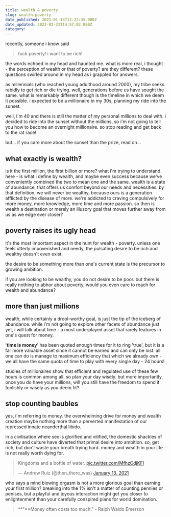```yaml
---
title: wealth & poverty
slug: wealth-poverty
date_published: 2021-01-13T12:22:35.000Z
date_updated: 2021-03-31T14:57:02.000Z
category: 
---
```

recently, someone i know said

> fuck poverty! i want to be rich!

the words echoed in my head and haunted me. what is more real, i thought - the perception of wealth or that of poverty? are they different? these questions swirled around in my head as i grappled for answers.

as millennials (who reached young adulthood around 2000), my tribe seeks rabidly to get rich or die trying. well, generations before us have sought the same. what is remarkably different though is the timeline in which we deem it possible. i expected to be a millionaire in my 30s, planning my ride into the sunset.

well, i'm 40 and there is still the matter of my personal millions to deal with. i decided to ride into the sunset without the millions, so i'm not going to tell you how to become an overnight millionaire. so stop reading and get back to the rat race!

but... if you care more about the sunset than the prize, read on...

## what exactly is wealth?

is it the first million, the first billion or more? what i'm trying to understand here - is what i define by wealth, and maybe even success because we've conveniently combined the two to mean one and the same. wealth is a state of abundance, that offers us comfort beyond our needs and necessities.
by that definition, we will never be wealthy, because ours is a generation afflicted by the disease of more. we're addicted to craving compulsively for more money, more knowledge, more time and more passion. so then is wealth a destination or merely an illusory goal that moves further away from us as we edge ever closer?

## poverty raises its ugly head

it's the most important aspect in the hunt for wealth - poverty. unless one feels utterly impoverished and needy, the pulsating desire to be rich and wealthy doesn't even exist.

the desire to be something more than one's current state is the precursor to growing ambition.

if you are looking to be wealthy, you do not desire to be poor. but there is really nothing to abhor about poverty, would you even care to reach for wealth and abundance?

## more than just millions

wealth, while certainly a drool-worthy goal, is just the tip of the iceberg of abundance. while i'm not going to explore other facets of abundance just yet, i will talk about time - a most underplayed asset that rarely features in one's quest for money.

'**time is money**' has been quoted enough times for it to ring 'true', but it is a far more valuable asset since it cannot be earned and can only be lost. all one can do is manage to maximum efficiency that which we already own - we all have the same quota of time to play with every single day - 24 hours!

studies of millionaires show that efficient and regulated use of these few hours is common among all. so plan your day wisely. but more importantly, once you do have your millions, will you still have the freedom to spend it foolishly or wisely as you deem fit?

## stop counting baubles

yes, i'm referring to money. the overwhelming drive for money and wealth creation maybe nothing more than a perverted manifestation of our repressed innate neanderthal libido.

in a civilisation where sex is glorified and vilified, the domestic shackles of society and culture have diverted that primal desire into ambition. so, get rich, but don't waste your breath trying hard. money and wealth in your life is not really worth dying for.

<blockquote class="twitter-tweet" data-theme="dark"><p lang="en" dir="ltr">Kingdoms and a bottle of water. <a href="https://t.co/MfhzCdjKFI">pic.twitter.com/MfhzCdjKFI</a></p>&mdash; Andrew Ruiz (@then_there_was) <a href="https://twitter.com/then_there_was/status/1349152209565409280?ref_src=twsrc%5Etfw">January 13, 2021</a></blockquote> <script async src="https://platform.twitter.com/widgets.js" charset="utf-8"></script>

who says a mind blowing orgasm is not a more glorious goal than earning your first million? breaking into the 1% isn't a matter of counting pennies or penises, but a playful and joyous interaction might get you closer to enlightenment than your carefully conspired plans for world domination.

> **"**Money often costs too much." - Ralph Waldo Emerson
